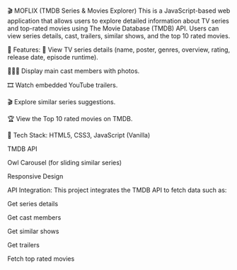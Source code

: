 🎬 MOFLIX (TMDB Series & Movies Explorer)
This is a JavaScript-based web application that allows users to explore detailed information about TV series and top-rated movies using The Movie Database (TMDB) API.
Users can view series details, cast, trailers, similar shows, and the top 10 rated movies.

🌟 Features:
🎥 View TV series details (name, poster, genres, overview, rating, release date, episode runtime).

🧑‍🤝‍🧑 Display main cast members with photos.

🎞️ Watch embedded YouTube trailers.

🎬 Explore similar series suggestions.

🏆 View the Top 10 rated movies on TMDB.


🔧 Tech Stack:
HTML5, CSS3, JavaScript (Vanilla)

TMDB API

Owl Carousel (for sliding similar series)

Responsive Design

 API Integration:
This project integrates the TMDB API to fetch data such as:

 Get series details

Get cast members

 Get similar shows

 Get trailers

Fetch top rated movies



